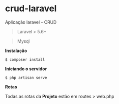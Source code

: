 # crud-laravel
Aplicação laravel - CRUD

> Laravel > 5.6+

> Mysql


**Instalação**

`$ composer install`


**Iniciando o servidor**

`$ php artisan serve`


**Rotas**

Todas as rotas da **Projeto** estão em routes > web.php
